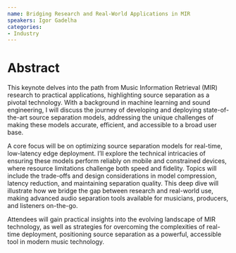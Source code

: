 ```yaml
---
name: Bridging Research and Real-World Applications in MIR
speakers: Igor Gadelha
categories:
- Industry
---
```


# Abstract
This keynote delves into the path from Music Information Retrieval (MIR)
research to practical applications, highlighting source separation as a pivotal
technology. With a background in machine learning and sound engineering, I will
discuss the journey of developing and deploying state-of-the-art source
separation models, addressing the unique challenges of making these models
accurate, efficient, and accessible to a broad user base.

A core focus will be on optimizing source separation models for real-time,
low-latency edge deployment. I’ll explore the technical intricacies of ensuring
these models perform reliably on mobile and constrained devices, where resource
limitations challenge both speed and fidelity. Topics will include the
trade-offs and design considerations in model compression, latency reduction,
and maintaining separation quality. This deep dive will illustrate how we bridge
the gap between research and real-world use, making advanced audio separation
tools available for musicians, producers, and listeners on-the-go.

Attendees will gain practical insights into the evolving landscape of MIR
technology, as well as strategies for overcoming the complexities of real-time
deployment, positioning source separation as a powerful, accessible tool in
modern music technology.
